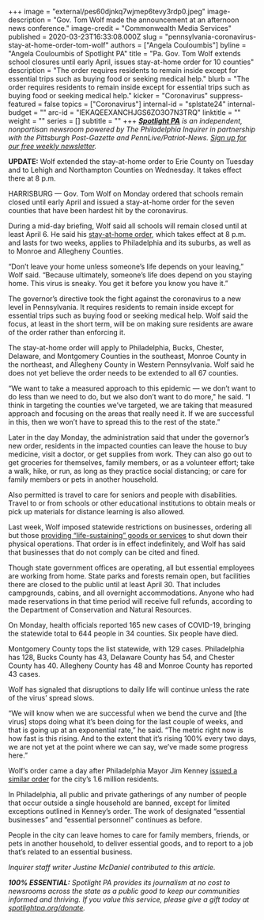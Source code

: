 +++
image = "external/pes60djnkq7wjmep6tevy3rdp0.jpeg"
image-description = "Gov. Tom Wolf made the announcement at an afternoon news conference."
image-credit = "Commonwealth Media Services"
published = 2020-03-23T16:33:08.000Z
slug = "pennsylvania-coronavirus-stay-at-home-order-tom-wolf"
authors = ["Angela Couloumbis"]
byline = "Angela Couloumbis of Spotlight PA"
title = "Pa. Gov. Tom Wolf extends school closures until early April, issues stay-at-home order for 10 counties"
description = "The order requires residents to remain inside except for essential trips such as buying food or seeking medical help."
blurb = "The order requires residents to remain inside except for essential trips such as buying food or seeking medical help."
kicker = "Coronavirus"
suppress-featured = false
topics = ["Coronavirus"]
internal-id = "splstate24"
internal-budget = ""
arc-id = "IEKAQEEXANCHJGS6ZO3O7N3TRQ"
linktitle = ""
weight = ""
series = []
subtitle = ""
+++
<a href="https://www.spotlightpa.org/"><i><b>Spotlight PA</b></i></a><i> is an independent, nonpartisan newsroom powered by The Philadelphia Inquirer in partnership with the Pittsburgh Post-Gazette and PennLive/Patriot-News. </i><a href="https://www.spotlightpa.org/newsletters"><i>Sign up for our free weekly newsletter</i></a><i>.</i>

**UPDATE:** Wolf extended the stay-at-home order to Erie County on Tuesday and to Lehigh and Northampton Counties on Wednesday. It takes effect there at 8 p.m.

HARRISBURG — Gov. Tom Wolf on Monday ordered that schools remain closed until early April and issued a stay-at-home order for the seven counties that have been hardest hit by the coronavirus.

During a mid-day briefing, Wolf said all schools will remain closed until at least April 6. He said his [stay-at-home order](https://www.spotlightpa.org/news/2020/03/pennsylvania-pa-coronavirus-stay-at-home-tom-wolf-details/), which takes effect at 8 p.m. and lasts for two weeks, applies to Philadelphia and its suburbs, as well as to Monroe and Allegheny Counties.

“Don’t leave your home unless someone’s life depends on your leaving,” Wolf said. “Because ultimately, someone’s life does depend on you staying home. This virus is sneaky. You get it before you know you have it.”

The governor’s directive took the fight against the coronavirus to a new level in Pennsylvania. It requires residents to remain inside except for essential trips such as buying food or seeking medical help. Wolf said the focus, at least in the short term, will be on making sure residents are aware of the order rather than enforcing it.

<script src="https://www.spotlightpa.org/embed.js" async></script><div data-spl-embed-version="1" data-spl-src="https://www.spotlightpa.org/embeds/donate/"></div>

The stay-at-home order will apply to Philadelphia, Bucks, Chester, Delaware, and Montgomery Counties in the southeast, Monroe County in the northeast, and Allegheny County in Western Pennsylvania. Wolf said he does not yet believe the order needs to be extended to all 67 counties.

“We want to take a measured approach to this epidemic — we don’t want to do less than we need to do, but we also don’t want to do more," he said. “I think in targeting the counties we’ve targeted, we are taking that measured approach and focusing on the areas that really need it. If we are successful in this, then we won’t have to spread this to the rest of the state.”

Later in the day Monday, the administration said that under the governor’s new order, residents in the impacted counties can leave the house to buy medicine, visit a doctor, or get supplies from work. They can also go out to get groceries for themselves, family members, or as a volunteer effort; take a walk, hike, or run, as long as they practice social distancing; or care for family members or pets in another household.

Also permitted is travel to care for seniors and people with disabilities. Travel to or from schools or other educational institutions to obtain meals or pick up materials for distance learning is also allowed.

Last week, Wolf imposed statewide restrictions on businesses, ordering all but those [providing “life-sustaining” goods or services](https://www.spotlightpa.org/news/2020/03/pennsylvania-coronavirus-life-sustaining-wolf-mandatory-shutdown-order-full-list/) to shut down their physical operations. That order is in effect indefinitely, and Wolf has said that businesses that do not comply can be cited and fined.

Though state government offices are operating, all but essential employees are working from home. State parks and forests remain open, but facilities there are closed to the public until at least April 30. That includes campgrounds, cabins, and all overnight accommodations. Anyone who had made reservations in that time period will receive full refunds, according to the Department of Conservation and Natural Resources.

<script src="https://www.spotlightpa.org/embed.js" async></script><div data-spl-embed-version="1" data-spl-src="https://www.spotlightpa.org/embeds/newsletter/"></div>

On Monday, health officials reported 165 new cases of COVID-19, bringing the statewide total to 644 people in 34 counties. Six people have died.

Montgomery County tops the list statewide, with 129 cases. Philadelphia has 128, Bucks County has 43, Delaware County has 54, and Chester County has 40. Allegheny County has 48 and Monroe County has reported 43 cases.

Wolf has signaled that disruptions to daily life will continue unless the rate of the virus’ spread slows.

“We will know when we are successful when we bend the curve and \[the virus] stops doing what it’s been doing for the last couple of weeks, and that is going up at an exponential rate,” he said. “The metric right now is how fast is this rising. And to the extent that it’s rising 100% every two days, we are not yet at the point where we can say, we’ve made some progress here.”

Wolf’s order came a day after Philadelphia Mayor Jim Kenney [issued a similar order](https://www.inquirer.com/health/coronavirus/stay-at-home-order-kenney-covid-19-coronavirus-wolf-murphy-20200323.html) for the city’s 1.6 million residents.

In Philadelphia, all public and private gatherings of any number of people that occur outside a single household are banned, except for limited exceptions outlined in Kenney’s order. The work of designated “essential businesses” and “essential personnel” continues as before.

People in the city can leave homes to care for family members, friends, or pets in another household, to deliver essential goods, and to report to a job that’s related to an essential business.

*Inquirer staff writer Justine McDaniel contributed to this article.*

<i><b>100% ESSENTIAL:</b></i><i> Spotlight PA provides its journalism at no cost to newsrooms across the state as a public good to keep our communities informed and thriving. If you value this service, please give a gift today at </i><a href="https://www.spotlightpa.org/donate"><i>spotlightpa.org/donate</i></a><i>.</i>

<script src="https://www.spotlightpa.org/embed.js" async></script><div data-spl-embed-version="1" data-spl-src="https://www.spotlightpa.org/embeds/tips/?tip_text=Do%20you%20have%20a%20tip%20about%20%3Cb%3Ehow%20Pa.'s%20government%20is%20responding%20to%20the%20coronavirus%3C%2Fb%3E%3F%20Tell%20us."></div>